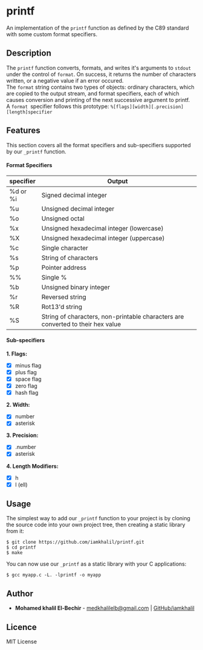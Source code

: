 # printf

An implementation of the `printf` function as defined by the C89 standard with
some custom format specifiers.

## Description

The `printf` function converts, formats, and writes it's arguments to `stdout`
under the control of `format`. On success, it returns the number of characters
written, or a negative value if an error occured. <br>
The `format` string contains two types of objects: ordinary characters, which are
copied to the output stream, and format specifiers, each of which causes
conversion and printing of the next successive argument to printf. <br>
A `format `specifier follows this prototype: `%[flags][width][.precision][length]specifier`

## Features

This section covers all the format specifiers and sub-specifiers supported by
our `_printf` function.

#### Format Specifiers

| specifier | Output                                                                          |
| --------  | -----------                                                                     |
| %d or %i  | Signed decimal integer                                                          |
| %u        | Unsigned decimal integer                                                        |
| %o        | Unsigned octal                                                                  |
| %x        | Unsigned hexadecimal integer (lowercase)                                        |
| %X        | Unsigned hexadecimal integer (uppercase)                                        |
| %c        | Single character                                                                |
| %s        | String of characters                                                            |
| %p        | Pointer address                                                                 |
| %%        | Single %                                                                        |
| %b        | Unsigned binary integer                                                         |
| %r        | Reversed string                                                                 |
| %R        | Rot13'd string                                                                  |
| %S        | String of characters, non-printable characters are converted to their hex value |

#### Sub-specifiers

**1. Flags:**
- [x] minus flag
- [x] plus flag
- [x] space flag
- [x] zero flag
- [x] hash flag

**2. Width:**
- [x] number
- [x] asterisk

**3. Precision:**
- [x] .number
- [x] asterisk

**4. Length Modifiers:**
- [x] h
- [x] l (ell)

## Usage

The simplest way to add our `_printf` function to your project is by cloning
the source code into your own project tree, then creating a static library from
it:
```shell
$ git clone https://github.com/iamkhalil/printf.git
$ cd printf
$ make
```
You can now use our `_printf` as a static library with your C applications:
```shell
$ gcc myapp.c -L. -lprintf -o myapp
```

## Author
- **Mohamed khalil El-Bechir** - [medkhalilelb@gmail.com](medkhalilelb@gmail.com) | [GitHub/iamkhalil](https://github.com/iamkhalil)
## Licence
MIT License
